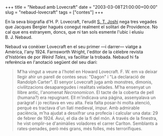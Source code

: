+++
title = "Nebaud amb Lovecraft"
date = "2003-03-08T21:00:00+00:00"
slug = "nebaud-lovecraft"
tags = ["contes"]
+++

En la seva biografia d'H. P. Lovecraft, l'erudit [S. T. Joshi](http://stjoshi.org/) nega tres vegades que Jacques Bergier hagués conegut realment el solitari de Providence. No cal que ens estranyem, doncs, que ni tan sols esmente l'ubic i elusiu B. J. Nebaud.

Nebaud va conèixer Lovecraft en el seu primer —i darrer— viatge a Amèrica, l'any 1924. Farnsworth Wright, l'editor de la cèlebre revista d'històries de por *Weird Tales*, va facilitar la trobada. Nebaud hi fa referència en l'anotació següent del seu diari:

> M'ha vingut a veure a l'hotel en Howard Lovecraft. F. W. em va deixar llegir ahir un parell de contes seus: "Dagon" i "La declaració de Randolph Carter". El senyor Lovecraft juga amb monstres, dimonis, civilitzacions desaparegudes i realitats velades. M'ha ensenyat un llibre antic, l'anomenat *Necronomicon*. El tacte de la coberta de pell (humana?) era repugnant. Ell m'indicava una pàgina, assenyalava un paràgraf i jo recitava en veu alta. Feia falta posar-hi molta atenció, perquè es tractava d'un llatí medieval, impur. Amb admirable paciència, m'ha ajudat a desxifrar una profecia i calcular una data: 29 de febrer de 1924. Avui, el dia de la fi del món. A través de la finestra, he vist omplir-se d'animàlies voladores el carrer Carlton. Semblants a rates-penades, però més grans, més folles, més terrorífiques.